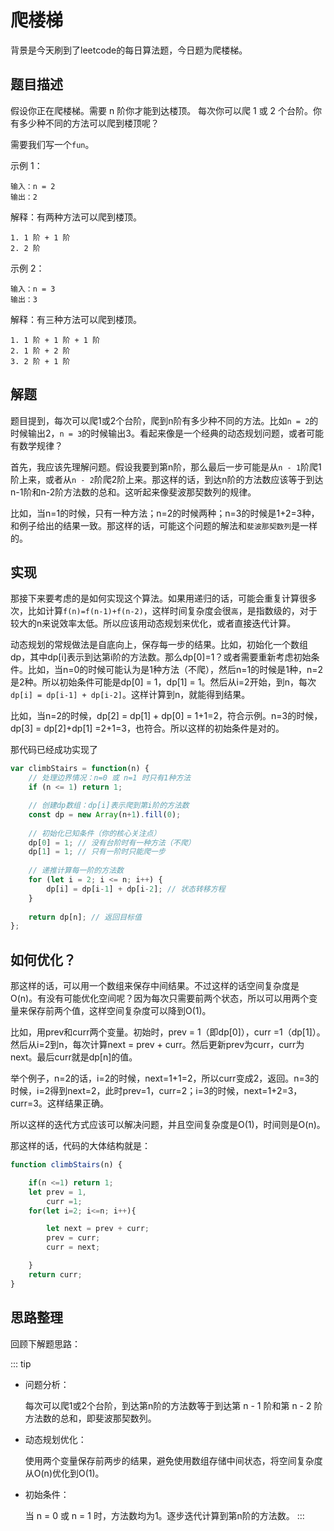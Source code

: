 # 爬楼梯

  背景是今天刷到了leetcode的每日算法题，今日题为爬楼梯。

## 题目描述

假设你正在爬楼梯。需要 n 阶你才能到达楼顶。
每次你可以爬 1 或 2 个台阶。你有多少种不同的方法可以爬到楼顶呢？

需要我们写一个`fun`。

示例 1：

```
输入：n = 2
输出：2
```

解释：有两种方法可以爬到楼顶。

```
1. 1 阶 + 1 阶
2. 2 阶
```

示例 2：

```
输入：n = 3
输出：3
```

解释：有三种方法可以爬到楼顶。

```
1. 1 阶 + 1 阶 + 1 阶
2. 1 阶 + 2 阶
3. 2 阶 + 1 阶
```

## 解题

题目提到，每次可以爬1或2个台阶，爬到n阶有多少种不同的方法。比如`n = 2`的时候输出2，`n = 3`的时候输出3。看起来像是一个经典的动态规划问题，或者可能有数学规律？

首先，我应该先理解问题。假设我要到第n阶，那么最后一步可能是从`n - 1`阶爬1阶上来，或者从`n - 2`阶爬2阶上来。那这样的话，到达n阶的方法数应该等于到达n-1阶和n-2阶方法数的总和。这听起来像斐波那契数列的规律。

比如，当n=1的时候，只有一种方法；n=2的时候两种；n=3的时候是1+2=3种，和例子给出的结果一致。那这样的话，可能这个问题的解法和`斐波那契数列`是一样的。

## 实现

那接下来要考虑的是如何实现这个算法。如果用递归的话，可能会重复计算很多次，比如计算`f(n)=f(n-1)+f(n-2)`，这样时间复杂度会很`高`，是指数级的，对于较大的n来说效率太低。所以应该用动态规划来优化，或者直接迭代计算。

动态规划的常规做法是自底向上，保存每一步的结果。比如，初始化一个数组dp，其中dp[i]表示到达第i阶的方法数。那么dp[0]=1？或者需要重新考虑初始条件。比如，当n=0的时候可能认为是1种方法（不爬），然后n=1的时候是1种，n=2是2种。所以初始条件可能是dp[0] = 1，dp[1] = 1。然后从i=2开始，到n，每次`dp[i] = dp[i-1] + dp[i-2]`。这样计算到n，就能得到结果。

比如，当n=2的时候，dp[2] = dp[1] + dp[0] = 1+1=2，符合示例。n=3的时候，dp[3] = dp[2]+dp[1] =2+1=3，也符合。所以这样的初始条件是对的。

那代码已经成功实现了

```js
var climbStairs = function(n) {
    // 处理边界情况：n=0 或 n=1 时只有1种方法
    if (n <= 1) return 1;

    // 创建dp数组：dp[i]表示爬到第i阶的方法数
    const dp = new Array(n+1).fill(0);
    
    // 初始化已知条件（你的核心关注点）
    dp[0] = 1; // 没有台阶时有一种方法（不爬）
    dp[1] = 1; // 只有一阶时只能爬一步
    
    // 递推计算每一阶的方法数
    for (let i = 2; i <= n; i++) {
        dp[i] = dp[i-1] + dp[i-2]; // 状态转移方程
    }
    
    return dp[n]; // 返回目标值
};
```

## 如何优化？

那这样的话，可以用一个数组来保存中间结果。不过这样的话空间复杂度是O(n)。有没有可能优化空间呢？因为每次只需要前两个状态，所以可以用两个变量来保存前两个值，这样空间复杂度可以降到O(1)。

比如，用prev和curr两个变量。初始时，prev = 1（即dp[0]），curr =1（dp[1]）。然后从i=2到n，每次计算next = prev + curr。然后更新prev为curr，curr为next。最后curr就是dp[n]的值。

举个例子，n=2的话，i=2的时候，next=1+1=2，所以curr变成2，返回。n=3的时候，i=2得到next=2，此时prev=1，curr=2；i=3的时候，next=1+2=3，curr=3。这样结果正确。

所以这样的迭代方式应该可以解决问题，并且空间复杂度是O(1)，时间则是O(n)。

那这样的话，代码的大体结构就是：

```js
function climbStairs(n) {

    if(n <=1) return 1; 
    let prev = 1, 
        curr =1;
    for(let i=2; i<=n; i++){ 

        let next = prev + curr;
        prev = curr;
        curr = next;

    }
    return curr;
}
```

## 思路整理

回顾下解题思路：

::: tip

- 问题分析：

   每次可以爬1或2个台阶，到达第n阶的方法数等于到达第 n - 1 阶和第 n - 2 阶方法数的总和，即斐波那契数列。

- 动态规划优化：

   使用两个变量保存前两步的结果，避免使用数组存储中间状态，将空间复杂度从O(n)优化到O(1)。

- 初始条件：

   当 n = 0 或 n = 1 时，方法数均为1。逐步迭代计算到第n阶的方法数。
:::
